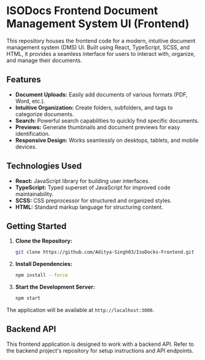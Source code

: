 # ISODocs Frontend Document Management System UI (Frontend)


This repository houses the frontend code for a modern, intuitive document management system (DMS) UI. Built using React, TypeScript, SCSS, and HTML, it provides a seamless interface for users to interact with, organize, and manage their documents.

## Features

* **Document Uploads:** Easily add documents of various formats (PDF, Word, etc.).
* **Intuitive Organization:** Create folders, subfolders, and tags to categorize documents.
* **Search:** Powerful search capabilities to quickly find specific documents.
* **Previews:** Generate thumbnails and document previews for easy identification.
* **Responsive Design:** Works seamlessly on desktops, tablets, and mobile devices.

## Technologies Used

* **React:** JavaScript library for building user interfaces.
* **TypeScript:** Typed superset of JavaScript for improved code maintainability.
* **SCSS:** CSS preprocessor for structured and organized styles.
* **HTML:** Standard markup language for structuring content.




## Getting Started

1. **Clone the Repository:** 
   ```bash
   git clone https://github.com/Aditya-Singh03/IsoDocks-Frontend.git
   ```

2. **Install Dependencies:**
   ```bash
   npm install --force
   ```

3. **Start the Development Server:**
   ```bash
   npm start
   ```

The application will be available at `http://localhost:3000`.

## Backend API

This frontend application is designed to work with a backend API. Refer to the backend project's repository for setup instructions and API endpoints.


